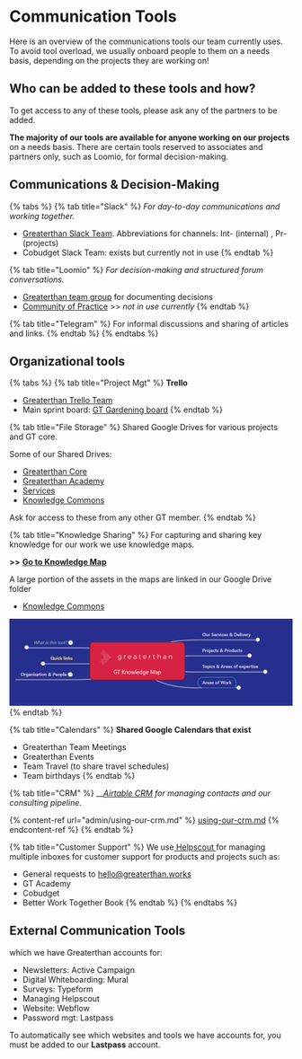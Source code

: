 # Communication Tools

Here is an overview of the communications tools our team currently uses. To avoid tool overload, we usually onboard people to them on a needs basis, depending on the projects they are working on!

## Who can be added to these tools and how?&#x20;

To get access to any of these tools, please ask any of the partners to be added.

**The majority of our tools are available for anyone working on our projects** on a needs basis. There are certain tools reserved to associates and partners only, such as Loomio, for formal decision-making.&#x20;

## Communications & Decision-Making

{% tabs %}
{% tab title="Slack" %}
_For day-to-day communications and working together._&#x20;

* [Greaterthan Slack Team](http://greaterfinance.slack.com). Abbreviations for channels: Int- (internal) , Pr- (projects)&#x20;
* Cobudget Slack Team: exists but currently not in use
{% endtab %}

{% tab title="Loomio" %}
_For decision-making and structured forum conversations._

* [Greaterthan team group](https://www.loomio.org/g/w924AJC6/greaterthan-core) for documenting decisions
* [Community of Practice](https://www.loomio.org/g/CI3j26MK/greaterthan-community) >> _not in use currently_
{% endtab %}

{% tab title="Telegram" %}
For informal discussions and sharing of articles and links.&#x20;
{% endtab %}
{% endtabs %}

## Organizational tools

{% tabs %}
{% tab title="Project Mgt" %}
**Trello**

* [Greaterthan Trello Team](https://trello.com/greaterthanfinancial)
* Main sprint board: [GT Gardening board](https://trello.com/b/s4wwfH9Q/greaterthan-human-sprint-board)
{% endtab %}

{% tab title="File Storage" %}
Shared Google Drives for various projects and GT core.&#x20;

Some of our Shared Drives:

* [Greaterthan Core](https://drive.google.com/drive/u/0/folders/0AEdklBnH3X34Uk9PVA)
* [Greaterthan Academy](https://drive.google.com/drive/u/1/folders/0ABmjriKbYg2iUk9PVA)
* [Services](https://drive.google.com/drive/u/1/folders/0AN9NkdrnXeqdUk9PVA)
* [Knowledge Commons](https://drive.google.com/drive/u/1/folders/0AMicdnwGdCaEUk9PVA)

Ask for access to these from any other GT member.
{% endtab %}

{% tab title="Knowledge Sharing" %}
For capturing and sharing key knowledge for our work we use knowledge maps.

**>>** [**Go to Knowledge Map**](https://www.mindmeister.com/1008538106)

A large portion of the assets in the maps are linked in our Google Drive folder

* [Knowledge Commons](https://drive.google.com/drive/u/1/folders/0AMicdnwGdCaEUk9PVA)

![](<../.gitbook/assets/image (9).png>)
{% endtab %}

{% tab title="Calendars" %}
**Shared Google Calendars that exist**

* Greaterthan Team Meetings
* Greaterthan Events
* Team Travel (to share travel schedules)
* Team birthdays
{% endtab %}

{% tab title="CRM" %}
__[_Airtable CRM_](admin/using-our-crm.md) _for managing contacts and our consulting pipeline._&#x20;

{% content-ref url="admin/using-our-crm.md" %}
[using-our-crm.md](admin/using-our-crm.md)
{% endcontent-ref %}
{% endtab %}

{% tab title="Customer Support" %}
We use[ Helpscout ](https://www.helpscout.com)for managing multiple inboxes for customer support for products and projects such as:&#x20;

* General requests to hello@greaterthan.works
* GT Academy&#x20;
* Cobudget
* Better Work Together Book&#x20;
{% endtab %}
{% endtabs %}

## External Communication Tools&#x20;

which we have Greaterthan accounts for:

* Newsletters: Active Campaign
* Digital Whiteboarding: Mural
* Surveys: Typeform
* Managing Helpscout
* Website: Webflow
* Password mgt: Lastpass

To automatically see which websites and tools we have accounts for,  you must be added to our **Lastpass** account.

